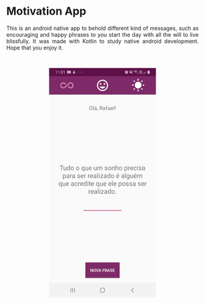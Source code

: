# Motivation App
<p align="justify">This is an android native app to behold different kind of messages, such as encouraging and happy phrases to you start the day with all the will to live blissfully.
It was made with Kotlin to study native android development. Hope that you enjoy it.</p>

</br>
<p align="center">
  <img src="/motivationApp.jpeg"  width="280" height="600">
</p>



